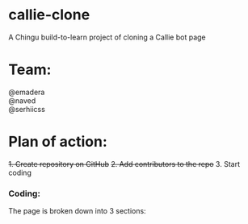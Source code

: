# callie-clone
A Chingu build-to-learn project of cloning a Callie bot page

# Team:
@emadera
<br>
@naved
<br>
@serhiicss

# Plan of action:
~~1. Create repository on GitHub~~
~~2. Add contributors to the repo~~
3. Start coding

### Coding:
The page is broken down into 3 sections:



